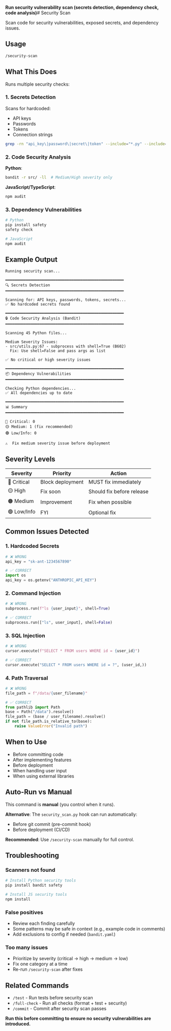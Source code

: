 

**Run security vulnerability scan (secrets detection, dependency check, code analysis)**# Security Scan

Scan code for security vulnerabilities, exposed secrets, and dependency issues.

## Usage

```bash
/security-scan
```

## What This Does

Runs multiple security checks:

### 1. Secrets Detection
Scans for hardcoded:
- API keys
- Passwords
- Tokens
- Connection strings

```bash
grep -rn "api_key\|password\|secret\|token" --include="*.py" --include="*.js" --include="*.ts" .
```

### 2. Code Security Analysis
**Python**:
```bash
bandit -r src/ -ll  # Medium/High severity only
```

**JavaScript/TypeScript**:
```bash
npm audit
```

### 3. Dependency Vulnerabilities
```bash
# Python
pip install safety
safety check

# JavaScript
npm audit
```

## Example Output

```
Running security scan...

━━━━━━━━━━━━━━━━━━━━━━━━━━━━━━━━━━━━━━━━━━━━━━━━━━━━
🔍 Secrets Detection
━━━━━━━━━━━━━━━━━━━━━━━━━━━━━━━━━━━━━━━━━━━━━━━━━━━━

Scanning for: API keys, passwords, tokens, secrets...
✅ No hardcoded secrets found

━━━━━━━━━━━━━━━━━━━━━━━━━━━━━━━━━━━━━━━━━━━━━━━━━━━━
🔒 Code Security Analysis (Bandit)
━━━━━━━━━━━━━━━━━━━━━━━━━━━━━━━━━━━━━━━━━━━━━━━━━━━━

Scanning 45 Python files...

Medium Severity Issues:
- src/utils.py:67 - subprocess with shell=True (B602)
  Fix: Use shell=False and pass args as list

✅ No critical or high severity issues

━━━━━━━━━━━━━━━━━━━━━━━━━━━━━━━━━━━━━━━━━━━━━━━━━━━━
📦 Dependency Vulnerabilities
━━━━━━━━━━━━━━━━━━━━━━━━━━━━━━━━━━━━━━━━━━━━━━━━━━━━

Checking Python dependencies...
✅ All dependencies up to date

━━━━━━━━━━━━━━━━━━━━━━━━━━━━━━━━━━━━━━━━━━━━━━━━━━━━
📊 Summary
━━━━━━━━━━━━━━━━━━━━━━━━━━━━━━━━━━━━━━━━━━━━━━━━━━━━

🔴 Critical: 0
🟡 Medium: 1 (fix recommended)
🟢 Low/Info: 0

⚠️  Fix medium severity issue before deployment
```

## Severity Levels

| Severity | Priority | Action |
|----------|----------|--------|
| 🔴 Critical | Block deployment | MUST fix immediately |
| 🟡 High | Fix soon | Should fix before release |
| 🟠 Medium | Improvement | Fix when possible |
| 🟢 Low/Info | FYI | Optional fix |

## Common Issues Detected

### 1. Hardcoded Secrets
```python
# ❌ WRONG
api_key = "sk-ant-1234567890"

# ✅ CORRECT
import os
api_key = os.getenv("ANTHROPIC_API_KEY")
```

### 2. Command Injection
```python
# ❌ WRONG
subprocess.run(f"ls {user_input}", shell=True)

# ✅ CORRECT
subprocess.run(["ls", user_input], shell=False)
```

### 3. SQL Injection
```python
# ❌ WRONG
cursor.execute(f"SELECT * FROM users WHERE id = {user_id}")

# ✅ CORRECT
cursor.execute("SELECT * FROM users WHERE id = ?", (user_id,))
```

### 4. Path Traversal
```python
# ❌ WRONG
file_path = f"/data/{user_filename}"

# ✅ CORRECT
from pathlib import Path
base = Path("/data").resolve()
file_path = (base / user_filename).resolve()
if not file_path.is_relative_to(base):
    raise ValueError("Invalid path")
```

## When to Use

- Before committing code
- After implementing features
- Before deployment
- When handling user input
- When using external libraries

## Auto-Run vs Manual

This command is **manual** (you control when it runs).

**Alternative**: The `security_scan.py` hook can run automatically:
- Before git commit (pre-commit hook)
- Before deployment (CI/CD)

**Recommended**: Use `/security-scan` manually for full control.

## Troubleshooting

### Scanners not found
```bash
# Install Python security tools
pip install bandit safety

# Install JS security tools
npm install
```

### False positives
- Review each finding carefully
- Some patterns may be safe in context (e.g., example code in comments)
- Add exclusions to config if needed (`bandit.yaml`)

### Too many issues
- Prioritize by severity (critical → high → medium → low)
- Fix one category at a time
- Re-run `/security-scan` after fixes

## Related Commands

- `/test` - Run tests before security scan
- `/full-check` - Run all checks (format + test + security)
- `/commit` - Commit after security scan passes


**Run this before committing to ensure no security vulnerabilities are introduced.**
